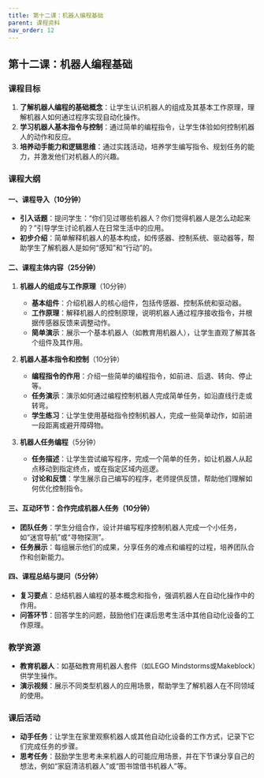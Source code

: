 ```yaml
---
title: 第十二课：机器人编程基础
parent: 课程资料
nav_order: 12
---
```


## 第十二课：机器人编程基础

### 课程目标
1. **了解机器人编程的基础概念**：让学生认识机器人的组成及其基本工作原理，理解机器人如何通过程序实现自动化操作。
2. **学习机器人基本指令与控制**：通过简单的编程指令，让学生体验如何控制机器人的动作和反应。
3. **培养动手能力和逻辑思维**：通过实践活动，培养学生编写指令、规划任务的能力，并激发他们对机器人的兴趣。

### 课程大纲

#### 一、课程导入（10分钟）
   - **引入话题**：提问学生：“你们见过哪些机器人？你们觉得机器人是怎么动起来的？”引导学生讨论机器人在日常生活中的应用。
   - **初步介绍**：简单解释机器人的基本构成，如传感器、控制系统、驱动器等，帮助学生了解机器人是如何“感知”和“行动”的。

#### 二、课程主体内容（25分钟）
1. **机器人的组成与工作原理**（10分钟）
   - **基本组件**：介绍机器人的核心组件，包括传感器、控制系统和驱动器。
   - **工作原理**：解释机器人的控制原理，说明机器人通过程序接收指令，并根据传感器反馈来调整动作。
   - **简单演示**：展示一个基本机器人（如教育用机器人），让学生直观了解其各个组件及其作用。

2. **机器人基本指令和控制**（10分钟）
   - **编程指令的作用**：介绍一些简单的编程指令，如前进、后退、转向、停止等。
   - **任务演示**：演示如何通过编程控制机器人完成简单任务，如沿直线行走或转弯。
   - **学生练习**：让学生使用基础指令控制机器人，完成一些简单动作，如前进一段距离或避开障碍物。

3. **机器人任务编程**（5分钟）
   - **任务描述**：让学生尝试编写程序，完成一个简单的任务，如让机器人从起点移动到指定终点，或在指定区域内巡逻。
   - **讨论和反馈**：学生展示自己编写的程序，老师提供反馈，帮助他们理解如何优化控制指令。

#### 三、互动环节：合作完成机器人任务（10分钟）
   - **团队任务**：学生分组合作，设计并编写程序控制机器人完成一个小任务，如“迷宫导航”或“寻物探测”。
   - **任务展示**：每组展示他们的成果，分享任务的难点和编程的过程，培养团队合作和创新能力。

#### 四、课程总结与提问（5分钟）
   - **复习要点**：总结机器人编程的基本概念和指令，强调机器人在自动化操作中的作用。
   - **问答环节**：回答学生的问题，鼓励他们在课后思考生活中其他自动化设备的工作原理。

### 教学资源
- **教育机器人**：如基础教育用机器人套件（如LEGO Mindstorms或Makeblock）供学生操作。
- **演示视频**：展示不同类型机器人的应用场景，帮助学生了解机器人在不同领域的使用。

### 课后活动
- **动手任务**：让学生在家里观察机器人或其他自动化设备的工作方式，记录下它们完成任务的步骤。
- **思考任务**：鼓励学生思考未来机器人的可能应用场景，并在下节课分享自己的想法，例如“家庭清洁机器人”或“图书馆借书机器人”等。